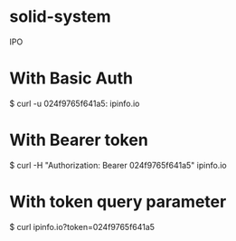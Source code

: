 # solid-system
IPO
# With Basic Auth
$ curl -u 024f9765f641a5: ipinfo.io

# With Bearer token
$ curl -H "Authorization: Bearer 024f9765f641a5" ipinfo.io

# With token query parameter
$ curl ipinfo.io?token=024f9765f641a5
